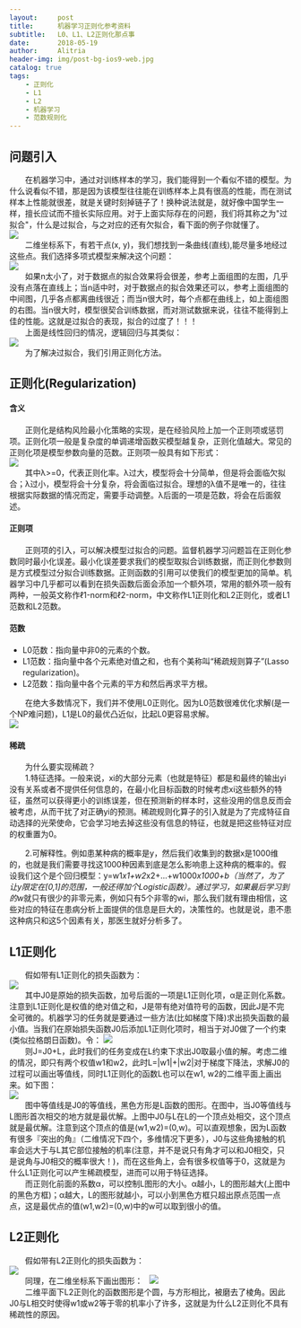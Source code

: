 ```yaml
---
layout:     post
title:      机器学习正则化参考资料
subtitle:   L0、L1、L2正则化那点事
date:       2018-05-19
author:     Alitria
header-img: img/post-bg-ios9-web.jpg
catalog: true
tags:
    - 正则化
    - L1
    - L2
    - 机器学习
    - 范数规则化
---
```


## 问题引入

&emsp;&emsp;在机器学习中，通过对训练样本的学习，我们能得到一个看似不错的模型。为什么说看似不错，那是因为该模型往往能在训练样本上具有很高的性能，而在测试样本上性能就很差，就是关键时刻掉链子了！换种说法就是，就好像中国学生一样，擅长应试而不擅长实际应用。对于上面实际存在的问题，我们将其称之为"过拟合"，什么是过拟合，与之对应的还有欠拟合，看下面的例子你就懂了。  
![](http://ww1.sinaimg.cn/large/005L0VzSgy1frgh8nye3hj30t8099gnn.jpg)  
&emsp;&emsp;二维坐标系下，有若干点(x, y)，我们想找到一条曲线(直线),能尽量多地经过这些点。我们选择多项式模型来解决这个问题：  
![](http://ww1.sinaimg.cn/large/005L0VzSgy1frghgilmqjj31120ku0tu.jpg)  
&emsp;&emsp;如果n太小了，对于数据点的拟合效果将会很差，参考上面组图的左图，几乎没有点落在直线上；当n适中时，对于数据点的拟合效果还可以，参考上面组图的中间图，几乎各点都离曲线很近；而当n很大时，每个点都在曲线上，如上面组图的右图。当n很大时，模型很契合训练数据，而对测试数据来说，往往不能得到上佳的性能。这就是过拟合的表现，拟合的过度了！！！  
&emsp;&emsp;上面是线性回归的情况，逻辑回归与其类似：  
![](http://ww1.sinaimg.cn/large/005L0VzSgy1frglnvkbxij30pu0cagq3.jpg)  
&emsp;&emsp;为了解决过拟合，我们引用正则化方法。

## 正则化(Regularization)  

#### 含义
&emsp;&emsp;正则化是结构风险最小化策略的实现，是在经验风险上加一个正则项或惩罚项。正则化项一般是复杂度的单调递增函数买模型越复杂，正则化值越大。常见的正则化项是模型参数向量的范数。正则项一般具有如下形式：  
![](http://ww1.sinaimg.cn/large/005L0VzSgy1frgm2ycwffj31120kumyi.jpg)  
&emsp;&emsp;其中λ>=0，代表正则化率。λ过大，模型将会十分简单，但是将会面临欠拟合；λ过小，模型将会十分复杂，将会面临过拟合。理想的λ值不是唯一的，往往根据实际数据的情况而定，需要手动调整。λ后面的一项是范数，将会在后面叙述。

#### 正则项  
&emsp;&emsp;正则项的引入，可以解决模型过拟合的问题。监督机器学习问题旨在正则化参数同时最小化误差。最小化误差要求我们的模型取拟合训练数据，而正则化参数则是方式模型过分拟合训练数据。正则函数的引用可以使我们的模型更加的简单。机器学习中几乎都可以看到在损失函数后面会添加一个额外项，常用的额外项一般有两种，一般英文称作ℓ1-norm和ℓ2-norm，中文称作L1正则化和L2正则化，或者L1范数和L2范数。  

#### 范数  
- L0范数：指向量中非0的元素的个数。
- L1范数：指向量中各个元素绝对值之和，也有个美称叫“稀疏规则算子”(Lasso regularization)。
- L2范数：指向量中各个元素的平方和然后再求平方根。  

&emsp;&emsp;在绝大多数情况下，我们并不使用L0正则化。因为L0范数很难优化求解(是一个NP难问题)，L1是L0的最优凸近似，比起L0更容易求解。  
![](http://ww1.sinaimg.cn/large/005L0VzSgy1frgmmyihd7j30tx05bwfx.jpg)  

#### 稀疏  
&emsp;&emsp;为什么要实现稀疏？  
&emsp;&emsp;1.特征选择。一般来说，xi的大部分元素（也就是特征）都是和最终的输出yi没有关系或者不提供任何信息的，在最小化目标函数的时候考虑xi这些额外的特征，虽然可以获得更小的训练误差，但在预测新的样本时，这些没用的信息反而会被考虑，从而干扰了对正确yi的预测。稀疏规则化算子的引入就是为了完成特征自动选择的光荣使命，它会学习地去掉这些没有信息的特征，也就是把这些特征对应的权重置为0。  

&emsp;&emsp;2.可解释性。例如患某种病的概率是y，然后我们收集到的数据x是1000维的，也就是我们需要寻找这1000种因素到底是怎么影响患上这种病的概率的。假设我们这个是个回归模型：y=w1*x1+w2*x2+…+w1000*x1000+b（当然了，为了让y限定在[0,1]的范围，一般还得加个Logistic函数）。通过学习，如果最后学习到的w*就只有很少的非零元素，例如只有5个非零的wi，那么我们就有理由相信，这些对应的特征在患病分析上面提供的信息是巨大的，决策性的。也就是说，患不患这种病只和这5个因素有关，那医生就好分析多了。  

## L1正则化  

&emsp;&emsp;假如带有L1正则化的损失函数为：  
![](http://ww1.sinaimg.cn/large/005L0VzSgy1frgn0xu3wej30ai02fdfn.jpg)  
&emsp;&emsp;其中J0是原始的损失函数，加号后面的一项是L1正则化项，α是正则化系数。注意到L1正则化是权值的绝对值之和，J是带有绝对值符号的函数，因此J是不完全可微的。机器学习的任务就是要通过一些方法(比如梯度下降)求出损失函数的最小值。当我们在原始损失函数J0后添加L1正则化项时，相当于对J0做了一个约束(类似拉格朗日函数)。令： 
![](http://ww1.sinaimg.cn/large/005L0VzSgy1frgn2w7yfkj304b011dfm.jpg)  
&emsp;&emsp;则J=J0+L，此时我们的任务变成在L约束下求出J0取最小值的解。考虑二维的情况，即只有两个权值w1和w2，此时L=|w1|+|w2|对于梯度下降法，求解J0的过程可以画出等值线，同时L1正则化的函数L也可以在w1, w2的二维平面上画出来。如下图：  
![](http://ww1.sinaimg.cn/large/005L0VzSgy1frgn4g349vj30d90cqjtd.jpg)  
&emsp;&emsp;图中等值线是J0的等值线，黑色方形是L函数的图形。在图中，当J0等值线与L图形首次相交的地方就是最优解。上图中J0与L在L的一个顶点处相交，这个顶点就是最优解。注意到这个顶点的值是(w1,w2)=(0,w)。可以直观想象，因为L函数有很多『突出的角』（二维情况下四个，多维情况下更多），J0与这些角接触的机率会远大于与L其它部位接触的机率(注意，并不是说只有角才可以和J0相交，只是说角与J0相交的概率很大！)，而在这些角上，会有很多权值等于0，这就是为什么L1正则化可以产生稀疏模型，进而可以用于特征选择。  
&emsp;&emsp;而正则化前面的系数α，可以控制L图形的大小。α越小，L的图形越大(上图中的黑色方框)；α越大，L的图形就越小，可以小到黑色方框只超出原点范围一点点，这是最优点的值(w1,w2)=(0,w)中的w可以取到很小的值。  

## L2正则化  

&emsp;&emsp;假如带有L2正则化的损失函数为：  
![](http://ww1.sinaimg.cn/large/005L0VzSgy1frgncovicbj30er02oq2r.jpg)  
&emsp;&emsp;同理，在二维坐标系下画出图形：  
![](http://ww1.sinaimg.cn/large/005L0VzSgy1frgne6k4dfj30da0c776b.jpg)  
&emsp;&emsp;二维平面下L2正则化的函数图形是个圆，与方形相比，被磨去了棱角。因此J0与L相交时使得w1或w2等于零的机率小了许多，这就是为什么L2正则化不具有稀疏性的原因。








